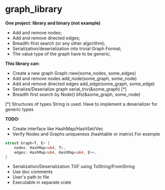 # graph_library

**One project: library and binary (not example)**

- Add and remove nodes;
- Add and remove directed edges;
- Breadth-first search (or any other algorithm);
- Serialization/deserialization into trivial Graph Format;
- The value type of the graph have to be generic;

**This library can:**

- Create a new graph Graph::new(some_nodes, some_edges)
- Add and remove nodes add_node(some_graph, some_node)
- Add and remove directed edges add_edge(some_graph, some_edge)
- Serialize/Deserialize graph serial_triv(&some_graph) [*]
- Breadth first search by Node() bfs(&some_graph, some_node)

[*] Structures of types String is used. Have to implement a deserializer for generic types 

**TODO:**

- Create interface like HashMap/HashSet/Vec
- Verify Nodes and Graphs uniqueness (hashtable or matrix)
For example
```rust
struct Graph<T, E> {
    nodes: HashMap<u64, T>,
    edges: HashMap<u64, HashMap<u64, E>>,
}
```
- Serialization/Deserialization TGF using ToString/FromString
- Use doc comments
- User's path to file
- Executable in separate crate